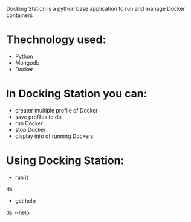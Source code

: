 
Docking Station is a python base application to run and manage Docker containers

# Thechnology used:

- Python
- Mongodb
- Docker

# In Docking Station you can:

- creater multiple profile of Docker
- save profiles to db
- run Docker
- stop Docker 
- display info of running Dockers

# Using Docking Station:

- run it

ds

- get help

ds --help
